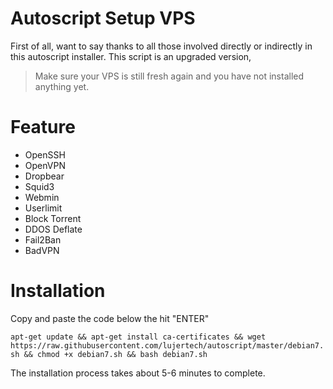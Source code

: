 # Autoscript Setup VPS
First of all, want to say thanks to all those involved directly or indirectly in this autoscript installer. This script is an upgraded version,

>Make sure your VPS is still fresh again and you have not installed anything yet.

# Feature
- OpenSSH
- OpenVPN
- Dropbear
- Squid3
- Webmin
- Userlimit
- Block Torrent
- DDOS Deflate
- Fail2Ban
- BadVPN

# Installation
Copy and paste the code below the hit "ENTER"

`apt-get update && apt-get install ca-certificates && wget https://raw.githubusercontent.com/lujertech/autoscript/master/debian7.sh && chmod +x debian7.sh && bash debian7.sh`

The installation process takes about 5-6 minutes to complete.
